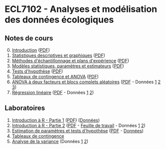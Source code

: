 # ECL7102 - Analyses et modélisation des données écologiques

## Notes de cours

0. [Introduction](notes_cours/0-Introduction.html) ([PDF](notes_cours/0-Introduction.pdf))
1. [Statistiques descriptives et graphiques](notes_cours/1-Statistiques_descriptives.html) ([PDF](notes_cours/1-Statistiques_descriptives.pdf))
2. [Méthodes d'échantillonnage et plans d'expérience](notes_cours/2-Échantillonnage_expériences.html) ([PDF](notes_cours/2-Échantillonnage_expériences.pdf))
3. [Modèles statistiques, paramètres et estimateurs](notes_cours/3-Modèles_statistiques.html) ([PDF](notes_cours/3-Modèles_statistiques.pdf))
4. [Tests d'hypothèse](notes_cours/4-Tests_hypothese.html) ([PDF](notes_cours/4-Tests_hypothese.pdf))
5. [Tableaux de contingence et ANOVA](notes_cours/5-Chi2_ANOVA.html) ([PDF](notes_cours/5-Chi2_ANOVA.pdf))
6. [ANOVA à deux facteurs et blocs complets aléatoires](notes_cours/6-ANOVA_2_facteurs.html) ([PDF](notes_cours/6-ANOVA_2_facteurs.pdf) - Données [1](donnees/growth.csv) [2](donnees/antibiot.csv) [3](donnees/pigs.csv))
7. [Régression linéaire](notes_cours/7-Régression_linéaire.html) ([PDF](notes_cours/7-Régression_linéaire.pdf) - Données [1](donnees/plant_growth_rate.csv) [2](donnees/compensation.csv))

## Laboratoires

1. [Introduction à R - Partie 1](labos/1-IntroR_partie1.html) ([PDF](labos/1-IntroR_partie1.pdf)) ([Données](labos/cours1_kejimkujik.csv))
2. [Introduction à R - Partie 2](labos/2-IntroR_partie2.html) ([PDF](labos/2-IntroR_partie2.pdf) - [Feuille de travail](labos/2-feuille_de_travail.R) - Données [1](labos/cours1_kejimkujik.csv) [2](labos/codes_especes.csv))
3. [Estimation de paramètres et tests d'hypothèse](labos/3R-Estimation_tests.html) ([PDF](labos/3-Estimation_tests.pdf) - [Données](labos/gardens.csv))
5. [Tableaux de contingence](labos/5-Tableaux_contingence.pdf)
6. [Analyse de la variance](labos/6-ANOVA.pdf) (Données [1](labos/sablefish.csv) [2](labos/woodstain.csv))
